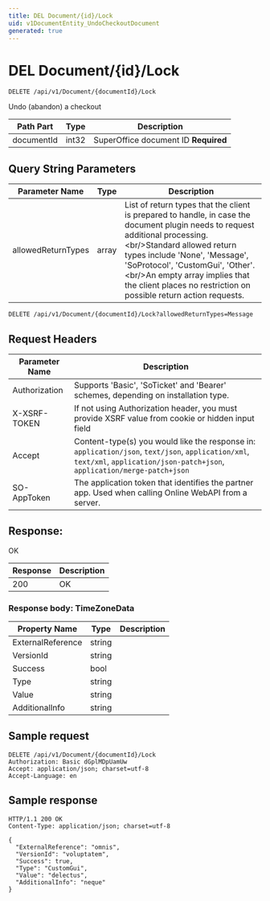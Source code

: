 ```yaml
---
title: DEL Document/{id}/Lock
uid: v1DocumentEntity_UndoCheckoutDocument
generated: true
---
```


# DEL Document/{id}/Lock

```http
DELETE /api/v1/Document/{documentId}/Lock
```

Undo (abandon) a checkout






| Path Part | Type | Description |
|-----------|------|-------------|
| documentId | int32 | SuperOffice document ID **Required** |


## Query String Parameters

| Parameter Name | Type |  Description |
|----------------|------|--------------|
| allowedReturnTypes | array |  List of return types that the client is prepared to handle, in case the document plugin needs to request additional processing.&lt;br/&gt;Standard allowed return types include 'None', 'Message', 'SoProtocol', 'CustomGui', 'Other'.&lt;br/&gt;An empty array implies that the client places no restriction on possible return action requests. |

```http
DELETE /api/v1/Document/{documentId}/Lock?allowedReturnTypes=Message
```


## Request Headers

| Parameter Name | Description |
|----------------|-------------|
| Authorization  | Supports 'Basic', 'SoTicket' and 'Bearer' schemes, depending on installation type. |
| X-XSRF-TOKEN   | If not using Authorization header, you must provide XSRF value from cookie or hidden input field |
| Accept         | Content-type(s) you would like the response in: `application/json`, `text/json`, `application/xml`, `text/xml`, `application/json-patch+json`, `application/merge-patch+json` |
| SO-AppToken | The application token that identifies the partner app. Used when calling Online WebAPI from a server. |


## Response:

OK

| Response | Description |
|----------------|-------------|
| 200 | OK |

### Response body: TimeZoneData

| Property Name | Type |  Description |
|----------------|------|--------------|
| ExternalReference | string |  |
| VersionId | string |  |
| Success | bool |  |
| Type | string |  |
| Value | string |  |
| AdditionalInfo | string |  |

## Sample request

```http!
DELETE /api/v1/Document/{documentId}/Lock
Authorization: Basic dGplMDpUamUw
Accept: application/json; charset=utf-8
Accept-Language: en
```

## Sample response

```http_
HTTP/1.1 200 OK
Content-Type: application/json; charset=utf-8

{
  "ExternalReference": "omnis",
  "VersionId": "voluptatem",
  "Success": true,
  "Type": "CustomGui",
  "Value": "delectus",
  "AdditionalInfo": "neque"
}
```